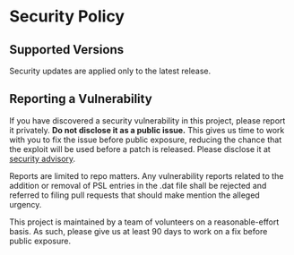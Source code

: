 # Security Policy

## Supported Versions

Security updates are applied only to the latest release.

## Reporting a Vulnerability

If you have discovered a security vulnerability in this project, please report it privately. **Do not disclose it as a public issue.** This gives us time to work with you to fix the issue before public exposure, reducing the chance that the exploit will be used before a patch is released.
Please disclose it at [security advisory](https://github.com/publicsuffix/list/security/advisories/new).

Reports are limited to repo matters. Any vulnerability reports related to the addition or removal of PSL entries in the .dat file shall be rejected and referred to filing pull requests that should make mention the alleged urgency.

This project is maintained by a team of volunteers on a reasonable-effort basis. As such, please give us at least 90 days to work on a fix before public exposure.
